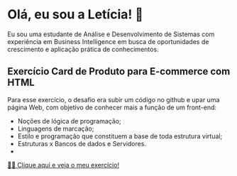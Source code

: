 # Olá, eu sou a Letícia! 👋


Eu sou uma estudante de Análise e Desenvolvimento de Sistemas com experiência em Business Intelligence em busca de oportunidades de crescimento e aplicação prática de conhecimentos.
## Exercício Card de Produto para E-commerce com HTML

Para esse exercício, o desafio era subir um código no github e upar uma página Web, com objetivo de conhecer mais a função de um front-end:

- Noções de lógica de programação;
- Linguagens de marcação;
- Estilo e programação que constituem a base de toda estrutura virtual;
- Estruturas x  Bancos de dados e Servidores.
- 
[👩‍💻 Clique aqui e veja o meu exercício!](https://letambani.github.io/Card-de-Produto-para-E-commerce-com-HTML./)
